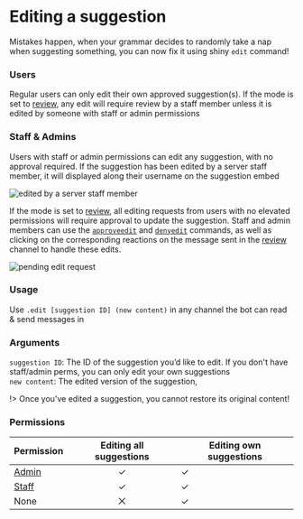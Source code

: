 # Editing a suggestion
Mistakes happen, when your grammar decides to randomly take a nap when suggesting something, you can now fix it using shiny `edit` command! 

### Users
Regular users can only edit their own approved suggestion(s). If the mode is set to [review](config/mode.md), any edit will require review by a staff member unless it is edited by someone with staff or admin permissions

### Staff & Admins
Users with staff or admin permissions can edit any suggestion, with no approval required. If the suggestion has been edited by a server staff member, it will displayed along their username on the suggestion embed

![edited by a server staff member](https://cdn.discordapp.com/attachments/769650556502409226/782613453437140992/unknown.png)

If the mode is set to [review](config/mode.md), all editing requests from users with no elevated permissions will require approval to update the suggestion. Staff and admin members can use the [`approveedit`](editing/approveedit.md) and [`denyedit`](editing/denyedit.md) commands, as well as clicking on the corresponding reactions on the message sent in the [review](config.review.md) channel to handle these edits.

![pending edit request](https://cdn.discordapp.com/attachments/769650556502409226/782617101940162560/unknown.png)

### Usage
Use `.edit [suggestion ID] (new content)` in any channel the bot can read & send messages in

### Arguments

`suggestion ID`: The ID of the suggestion you’d like to edit. If you don't have staff/admin perms, you can only edit your own suggestions\
`new content`: The edited version of the suggestion,

!> Once you've edited a suggestion, you cannot restore its original content! 

### Permissions

| Permission                          | Editing all suggestions | Editing own suggestions |
|-------------------------------------|:-----------------------:|-------------------------|
| [Admin](/config/adminroles.md)      | ✓ | ✓ |
| [Staff](/config/staffroles.md)      | ✓ | ✓ |
| None                                | ⨉ | ✓ |
